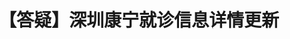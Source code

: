 ---
title: 【答疑】深圳康宁就诊信息详情更新
tags: [孤独症, 孤独, Austim]
color: secondary
description: 趁着上周去医院汇报adhd的服药情况和开新药的时候，向王医生确认了群友们关心的几个问题。
external_url: http://mp.weixin.qq.com/s?__biz=MzIyMzgyMjY5NQ==&amp;mid=2247484102&amp;idx=1&amp;sn=a48da4a2f48580b499ad22ff3226111c&amp;chksm=e81914cedf6e9dd896b6358810e6deb363d95d376daf092c71574ea08e81f9128eb56932c23c&amp;scene=27#wechat_redirect
---